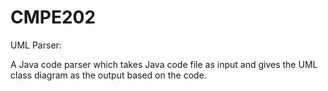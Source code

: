 # CMPE202

UML Parser:

A Java code parser which takes Java code file as input and gives the UML class diagram as the output based on the code.
